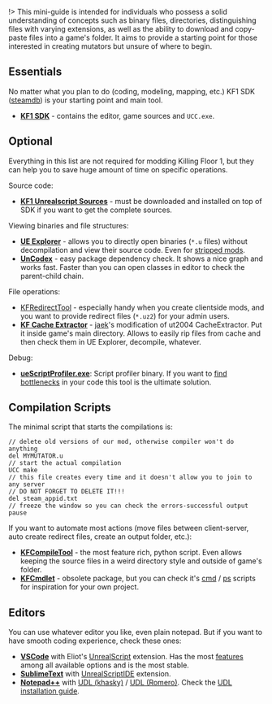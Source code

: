 !> This mini-guide is intended for individuals who possess a solid understanding of concepts such as binary files, directories, distinguishing files with varying extensions, as well as the ability to download and copy-paste files into a game's folder. It aims to provide a starting point for those interested in creating mutators but unsure of where to begin.

## Essentials

No matter what you plan to do (coding, modeling, mapping, etc.) KF1 SDK ([steamdb](https://steamdb.info/app/1260/)) is your starting point and main tool.

- [**KF1 SDK**](steam://run/1260/) - contains the editor, game sources and `UCC.exe`.

## Optional

Everything in this list are not required for modding Killing Floor 1, but they can help you to save huge amount of time on specific operations.

Source code:

- [**KF1 Unrealscript Sources**](https://github.com/InsultingPros/KillingFloor) - must be downloaded and installed on top of SDK if you want to get the complete sources.

Viewing binaries and file structures:

- [**UE Explorer**](https://eliotvu.com/portfolio/view/21/ue-explorer) - allows you to directly open binaries (`*.u` files) without decompilation and view their source code. Even for [stripped mods](../UnrealScript/Decompilation.md).
- [**UnCodex**](https://sourceforge.net/projects/uncodex/) - easy package dependency check. It shows a nice graph and works fast. Faster than you can open classes in editor to check the parent-child chain.

File operations:

- [KFRedirectTool](https://github.com/InsultingPros/KFRedirectTool) - especially handy when you create clientside mods, and you want to provide redirect files (`*.uz2`) for your admin users.
- [**KF Cache Extractor**](https://github.com/InsultingPros/LazyKFWiki/blob/main/docs/_content/KFCacheExtractor.exe) - [jaek](https://forums.tripwireinteractive.com/index.php?members/jaek.14402/)'s modification of ut2004 CacheExtractor. Put it inside game's main directory. Allows to easily rip files from cache and then check them in UE Explorer, decompile, whatever.

Debug:

- [**ueScriptProfiler.exe**](https://github.com/InsultingPros/LazyKFWiki/blob/main/docs/_content/ueScriptProfiler.exe): Script profiler binary. If you want to [find bottlenecks](../UnrealScript/Profiling.md) in your code this tool is the ultimate solution.

## Compilation Scripts

The minimal script that starts the compilations is:

```clike
// delete old versions of our mod, otherwise compiler won't do anything
del MYMUTATOR.u
// start the actual compilation
UCC make
// this file creates every time and it doesn't allow you to join to any server
// DO NOT FORGET TO DELETE IT!!!
del steam_appid.txt
// freeze the window so you can check the errors-successful output
pause
```

If you want to automate most actions (move files between client-server, auto create redirect files, create an output folder, etc.):

- [**KFCompileTool**](https://github.com/InsultingPros/KFCompileTool) - the most feature rich, python script. Even allows keeping the source files in a weird directory style and outside of game's folder.
- [**KFCmdlet**](https://github.com/InsultingPros/KFCmdlet) - obsolete package, but you can check it's [cmd](https://github.com/InsultingPros/KFCmdlet/tree/main/Batch_CMD) / [ps](https://github.com/InsultingPros/KFCmdlet/tree/main/Batch_PowerShell) scripts for inspiration for your own project.

## Editors

You can use whatever editor you like, even plain notepad. But if you want to have smooth coding experience, check these ones:

- [**VSCode**](https://code.visualstudio.com/) with Eliot's [UnrealScript](https://marketplace.visualstudio.com/items?itemName=EliotVU.uc) extension. Has the most [features](https://github.com/EliotVU/UnrealScript-Language-Service#features) among all available options and is the most stable.
- [**SublimeText**](https://www.sublimetext.com/) with [UnrealScriptIDE](https://packagecontrol.io/packages/UnrealScriptIDE) extension.
- [**Notepad++**](https://notepad-plus-plus.org/) with [UDL (khasky)](https://web.archive.org/web/20221005032637/https://gist.github.com/khasky/9bcbf0cfc7594a38e5206ae0b702c061) / [UDL (Romero)](https://romerounrealscript.blogspot.com/2011/10/setting-up-notepad-for-unrealscript.html). Check the [UDL installation guide](https://npp-user-manual.org/docs/user-defined-language-system/).
